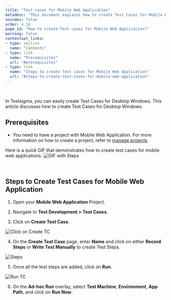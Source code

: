 ```yaml
---
title: "Test cases for Mobile Web Application"
metadesc: "This document explains how to create Test Cases for Mobile Web Application in detail | Learn how to write test cases for Mobile Web Application in Testsigma"
noindex: false
order: 4.18
page_id: "How to create Test cases for Mobile Web Application?"
warning: false
contextual_links:
- type: section
  name: "Contents"
- type: link
  name: "Prerequisites"
  url: "#prerequisites"
- type: link
  name: "Steps to create Test cases for Mobile Web Application"
  url: "#steps-to-create-test-cases-for-mobile-web-application"
---
```


<br>

In Testsigma, you can easily create Test Cases for Desktop Windows. This article discusses how to create Test Cases for Desktop Windows.


## **Prerequisites**
- You need to have a project with Mobile Web Application. For more information on how to create a project, refer to [manage projects](https://testsigma.com/docs/projects/overview/).


Here is a quick GIF that demonstrates how to create test cases for mobile web applications. 
![GIF with Steps](https://s3.amazonaws.com/static-docs.testsigma.com/new_images/projects/applications/testcasessteps.gif)


<br>


## **Steps to Create Test Cases for Mobile Web Application**

1. Open your **Mobile Web Application** Project.

2. Navigate to **Test Development > Test Cases**.

3. Click on **Create Test Case**.

![Click on Create TC](https://s3.amazonaws.com/static-docs.testsigma.com/new_images/projects/applications/createtc.png)

4. On the **Create Test Case** page, enter **Name** and click on either **Record Steps** or **Write Test Manually** to create Test Steps.

![Steps](https://s3.amazonaws.com/static-docs.testsigma.com/new_images/projects/applications/steps.png)

5. Once all the test steps are added, click on **Run**.

![Run TC](https://s3.amazonaws.com/static-docs.testsigma.com/new_images/projects/applications/run.png)

6. On the **Ad-hoc Run** overlay, select **Test Machine**, **Environment**, **App Path**, and click on **Run Now**.
